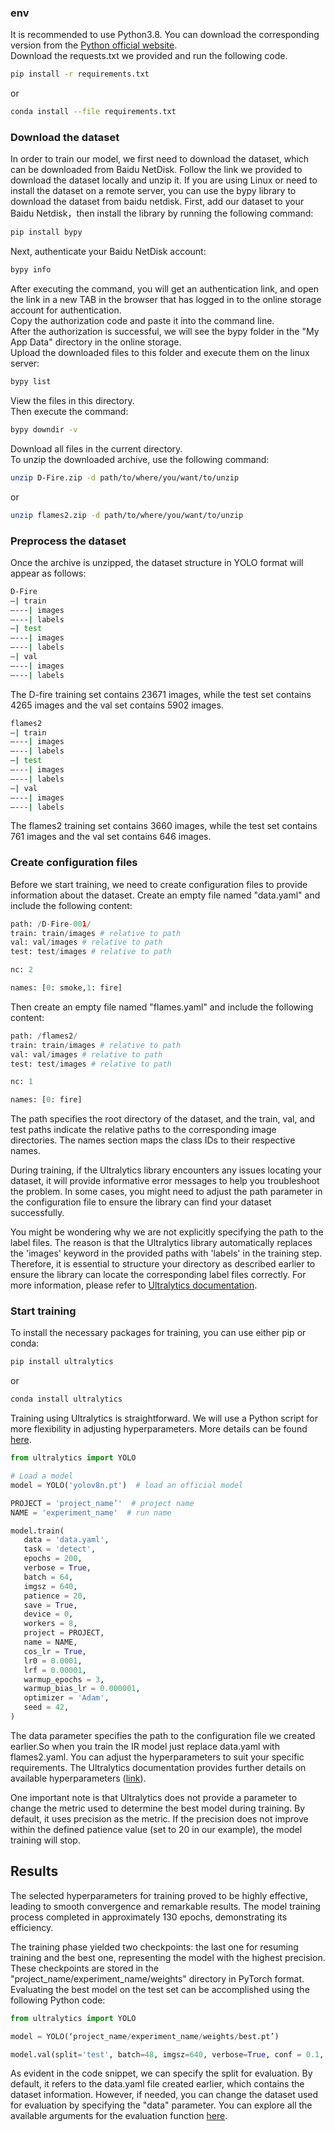 ### env
It is recommended to use Python3.8. You can download the corresponding version from the [Python official website](https://www.python.org/).<br/>
Download the requests.txt we provided and run the following code.<br/>
```bash
pip install -r requirements.txt
```
or
```bash
conda install --file requirements.txt
```
### Download the dataset
In order to train our model, we first need to download the dataset, which can be downloaded from Baidu NetDisk. Follow the link we provided to download the dataset locally and unzip it. If you are using Linux or need to install the dataset on a remote server, you can use the bypy library to download the dataset from  baidu netdisk. First, add our dataset to your Baidu Netdisk，then install the library by running the following command:
```bash
pip install bypy
```
Next, authenticate your Baidu NetDisk account:
```bash
bypy info
```
After executing the command, you will get an authentication link, and open the link in a new TAB in the browser that has logged in to the online storage account for authentication. <br>
Copy the authorization code and paste it into the command line. <br>
After the authorization is successful, we will see the bypy folder in the "My App Data" directory in the online storage.<br>
Upload the downloaded files to this folder and execute them on the linux server:
```bash
bypy list 
```
View the files in this directory.<br>
Then execute the command:
```bash
bypy downdir -v
```
Download all files in the current directory.<br>
To unzip the downloaded archive, use the following command:
```bash
unzip D-Fire.zip -d path/to/where/you/want/to/unzip
```
or<br>
```bash
unzip flames2.zip -d path/to/where/you/want/to/unzip
```
### Preprocess the dataset
Once the archive is unzipped, the dataset structure in YOLO format will appear as follows:

```bash
D-Fire
—| train
—---| images
—---| labels
—| test
—---| images
—---| labels
—| val
—---| images
—---| labels
```
The D-fire training set contains 23671 images, while the test set contains 4265 images and the val set contains 5902 images. <br>

```bash
flames2
—| train
—---| images
—---| labels
—| test
—---| images
—---| labels
—| val
—---| images
—---| labels
```
The flames2 training set contains 3660 images, while the test set contains 761 images and the val set contains 646 images. 


### Create configuration files
Before we start training, we need to create configuration files to provide information about the dataset. Create an empty file named "data.yaml" and include the following content:

```python
path: /D-Fire-001/
train: train/images # relative to path
val: val/images # relative to path
test: test/images # relative to path

nc: 2

names: [0: smoke,1: fire]
```
Then create an empty file named "flames.yaml" and include the following content:
```python
path: /flames2/
train: train/images # relative to path
val: val/images # relative to path
test: test/images # relative to path

nc: 1

names: [0: fire]
```
The path specifies the root directory of the dataset, and the train, val, and test paths indicate the relative paths to the corresponding image directories. The names section maps the class IDs to their respective names.

During training, if the Ultralytics library encounters any issues locating your dataset, it will provide informative error messages to help you troubleshoot the problem. In some cases, you might need to adjust the path parameter in the configuration file to ensure the library can find your dataset successfully.


You might be wondering why we are not explicitly specifying the path to the label files. The reason is that the Ultralytics library automatically replaces the 'images' keyword in the provided paths with 'labels' in the training step. Therefore, it is essential to structure your directory as described earlier to ensure the library can locate the corresponding label files correctly. For more information, please refer to [Ultralytics documentation](https://docs.ultralytics.com/datasets/detect/).

### Start training
To install the necessary packages for training, you can use either pip or conda:
```bash
pip install ultralytics
```
or

```bash
conda install ultralytics
```
Training using Ultralytics is straightforward. We will use a Python script for more flexibility in adjusting hyperparameters. More details can be found [here](https://docs.ultralytics.com/modes/train/). <br>
```python
from ultralytics import YOLO

# Load a model
model = YOLO('yolov8n.pt')  # load an official model

PROJECT = 'project_name’'  # project name
NAME = 'experiment_name'  # run name

model.train(
   data = 'data.yaml',
   task = 'detect',
   epochs = 200,
   verbose = True,
   batch = 64,
   imgsz = 640,
   patience = 20,
   save = True,
   device = 0,
   workers = 8,
   project = PROJECT,
   name = NAME,
   cos_lr = True,
   lr0 = 0.0001,
   lrf = 0.00001,
   warmup_epochs = 3,
   warmup_bias_lr = 0.000001,
   optimizer = 'Adam',
   seed = 42,
)
```
The data parameter specifies the path to the configuration file we created earlier.So when you train the IR model just replace data.yaml with flames2.yaml. You can adjust the hyperparameters to suit your specific requirements. The Ultralytics documentation provides further details on available hyperparameters ([link](https://docs.ultralytics.com/modes/train/#arguments)).

One important note is that Ultralytics does not provide a parameter to change the metric used to determine the best model during training. By default, it uses precision as the metric. If the precision does not improve within the defined patience value (set to 20 in our example), the model training will stop.


## Results
The selected hyperparameters for training proved to be highly effective, leading to smooth convergence and remarkable results. The model training process completed in approximately 130 epochs, demonstrating its efficiency.<br>

The training phase yielded two checkpoints: the last one for resuming training and the best one, representing the model with the highest precision. These checkpoints are stored in the "project_name/experiment_name/weights" directory in PyTorch format. Evaluating the best model on the test set can be accomplished using the following Python code:

```python
from ultralytics import YOLO

model = YOLO(‘project_name/experiment_name/weights/best.pt’)

model.val(split='test', batch=48, imgsz=640, verbose=True, conf = 0.1, iou = 0.5)
```
As evident in the code snippet, we can specify the split for evaluation. By default, it refers to the data.yaml file created earlier, which contains the dataset information. However, if needed, you can change the dataset used for evaluation by specifying the "data" parameter. You can explore all the available arguments for the evaluation function [here](https://docs.ultralytics.com/modes/val/#arguments).

